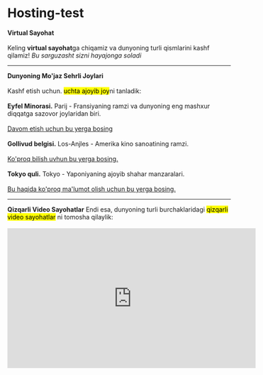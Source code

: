 # Hosting-test<!DOCTYPE html>
<html lang="en">
<head>
    <meta charset="UTF-8">
    <meta name="viewport" content="width=device-width, initial-scale=1.0">
    <title>Document</title>
</head>
<body>
<strong>Virtual Sayohat</strong>
<br><br>
Keling <b>virtual sayohat</b>ga chiqamiz va dunyoning turli qismlarini kashf qilamiz! <i>Bu sarguzasht sizni hayajonga soladi</i>
<hr>
<Strong><b>Dunyoning Mo'jaz Sehrli Joylari</b></Strong>
<br><br>
Kashf etish uchun. <Mark>uchta ajoyib joy</Mark>ni tanladik:
<br><br>
<strong>Eyfel Minorasi.</strong> Parij - Fransiyaning ramzi va dunyoning eng mashxur diqqatga sazovor joylaridan biri.
<br><br>
<u>Davom etish uchun bu yerga bosing</u>
<br><br>
<Strong>Gollivud belgisi.</Strong> Los-Anjles - Amerika kino sanoatining ramzi.
<br><br>
<u>Ko'proq bilish uvhun bu yerga bosing.</u>
<br><br>
<Strong>Tokyo quli.</Strong> Tokyo - Yaponiyaning ajoyib shahar manzaralari.
<br><br>
<u>Bu haqida ko'proq ma'lumot olish uchun bu yerga bosing.</u>
<hr>
<Strong><b>Qizqarli Video Sayohatlar</b></Strong>
Endi esa, dunyoning turli burchaklaridagi <mark>qizqarli video sayohatlar</mark> ni tomosha qilaylik:
<br><br>
<iframe width="560" height="315" src="https://www.youtube.com/embed/MtCMtC50gwY?si=E0V5MTM1IPPibLXj" title="YouTube video player" frameborder="0" allow="accelerometer; autoplay; clipboard-write; encrypted-media; gyroscope; picture-in-picture; web-share" referrerpolicy="strict-origin-when-cross-origin" allowfullscreen></iframe>

    
</body>
</html>
